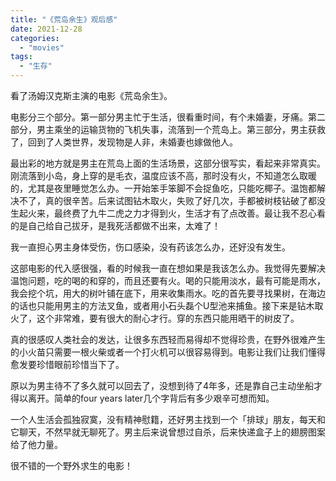 ```yaml
---
title: "《荒岛余生》观后感"
date: 2021-12-28
categories: 
  - "movies"
tags: 
  - "生存"
---
```


看了汤姆汉克斯主演的电影《荒岛余生》。

电影分三个部分。第一部分男主忙于生活，很看重时间，有个未婚妻，牙痛。第二部分，男主乘坐的运输货物的飞机失事，流落到一个荒岛上。第三部分，男主获救了，回到了人类世界，发现物是人非，未婚妻也嫁做他人。

最出彩的地方就是男主在荒岛上面的生活场景，这部分很写实，看起来非常真实。刚流落到小岛，身上穿的是毛衣，温度应该不高，那时没有火，不知道怎么取暖的，尤其是夜里睡觉怎么办。一开始笨手笨脚不会捉鱼吃，只能吃椰子。温饱都解决不了，真的很辛苦。后来试图钻木取火，失败了好几次，手都被树枝钻破了都没生起火来，最终费了九牛二虎之力才得到火，生活才有了点改善。最让我不忍心看的是自己给自己拔牙，是我死活都做不出来，太难了！

我一直担心男主身体受伤，伤口感染，没有药该怎么办，还好没有发生。

这部电影的代入感很强，看的时候我一直在想如果是我该怎么办。我觉得先要解决温饱问题，吃的喝的和穿的，而且还要有火。喝的只能用淡水，最有可能是雨水，我会挖个坑，用大的树叶铺在底下，用来收集雨水。吃的首先要寻找果树，在海边的话也只能用男主的方法叉鱼，或者用小石头磊个U型池来捕鱼。接下来是钻木取火了，这个非常难，要有很大的耐心才行。穿的东西只能用晒干的树皮了。

真的很感叹人类社会的发达，让很多东西轻而易得却不觉得珍贵，在野外很难产生的小火苗只需要一根火柴或者一个打火机可以很容易得到。电影让我们让我们懂得愈发要珍惜眼前珍惜当下了。

原以为男主待不了多久就可以回去了，没想到待了4年多，还是靠自己主动坐船才得以离开。简单的four years later几个字背后有多少艰辛可想而知。

一个人生活会孤独寂寞，没有精神慰籍，还好男主找到一个「排球」朋友，每天和它聊天，不然早就无聊死了。男主后来说曾想过自杀，后来快递盒子上的翅膀图案给了他力量。

很不错的一个野外求生的电影！
